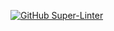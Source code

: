 [![GitHub Super-Linter](https://github.com/paiizxqh/soa-project-rooftop/actions/workflows/main/badge.svg)](https://github.com/marketplace/actions/super-linter)
